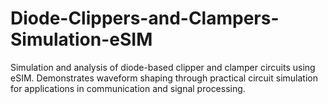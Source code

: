 # Diode-Clippers-and-Clampers-Simulation-eSIM
Simulation and analysis of diode-based clipper and clamper circuits using eSIM. Demonstrates waveform shaping through practical circuit simulation for applications in communication and signal processing.
